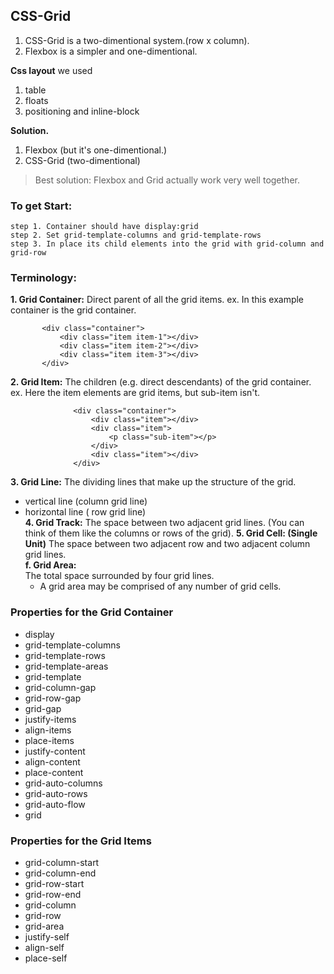## CSS-Grid
  1. CSS-Grid is a two-dimentional system.(row x column).
  2. Flexbox  is a simpler and one-dimentional.
	
**Css layout**
we used 
1. table	
2. floats
3. positioning and inline-block

**Solution.**
1. Flexbox  (but it's one-dimentional.)
2. CSS-Grid (two-dimentional)
	
> Best solution:
   Flexbox and Grid actually work very well together.

### To get Start:
	step 1. Container should have display:grid
	step 2. Set grid-template-columns and grid-template-rows
	step 3. In place its child elements into the grid with grid-column and grid-row

### Terminology:		
**1. Grid Container:**
Direct parent of all the grid items.
ex. In this example container is the grid container.
 ```
		<div class="container">
			<div class="item item-1"></div>
			<div class="item item-2"></div>
			<div class="item item-3"></div>
		</div>
```
**2. Grid Item:**
  The children (e.g. direct descendants) of the grid container.
  ex. Here the item elements are grid items, but sub-item isn't.
  ```			
				<div class="container">
					<div class="item"></div> 
					<div class="item">
						<p class="sub-item"></p>
					</div>
					<div class="item"></div>
				</div>
```
**3. Grid Line:**
The dividing lines that make up the structure of the grid.
- vertical line (column grid line)
- horizontal line ( row grid line)		
**4. Grid Track:**
The space between two adjacent grid lines. (You can think of them like the columns or rows of the grid).
**5. Grid Cell: (Single Unit)**
The space between two adjacent row and two adjacent column grid lines.		
**f. Grid Area:**		
The total space surrounded by four grid lines.
    - A grid area may be comprised of any number of grid cells.

### Properties for the Grid Container
- display
- grid-template-columns
- grid-template-rows
- grid-template-areas
- grid-template
- grid-column-gap
- grid-row-gap
- grid-gap
- justify-items
- align-items
- place-items
- justify-content
- align-content
- place-content
- grid-auto-columns
- grid-auto-rows
- grid-auto-flow
- grid
	
### Properties for the Grid Items
- grid-column-start
- grid-column-end
- grid-row-start
- grid-row-end
- grid-column
- grid-row
- grid-area
- justify-self
- align-self
- place-self

      	 
